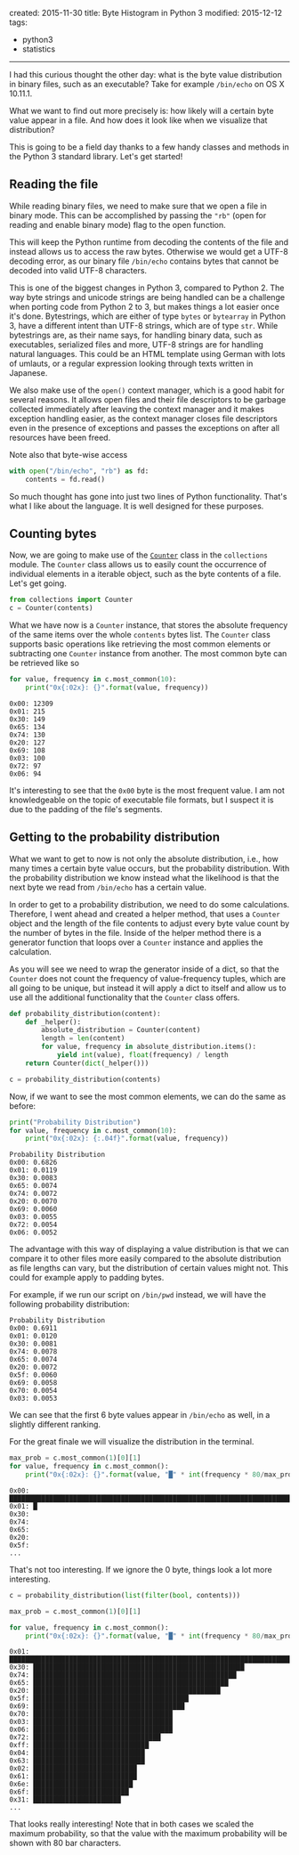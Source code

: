 created: 2015-11-30
title: Byte Histogram in Python 3
modified: 2015-12-12
tags:
  - python3
  - statistics
---
I had this curious thought the other day: what is the byte value distribution
in binary files, such as an executable? Take for example `/bin/echo` on OS X
10.11.1.

What we want to find out more precisely is: how likely will a certain byte value
appear in a file. And how does it look like when we visualize that distribution?

This is going to be a field day thanks to a few handy classes and methods in the
Python 3 standard library. Let's get started!

## Reading the file
While reading binary files, we need to make sure that we open a file in binary
mode. This can be accomplished by passing the `"rb"` (open for reading and
enable binary mode) flag to the open function.

This will keep the Python runtime from decoding the contents of the file and
instead allows us to access the raw bytes. Otherwise we would get a UTF-8
decoding error, as our binary file `/bin/echo` contains bytes that cannot be
decoded into valid UTF-8 characters.

This is one of the biggest changes in Python 3, compared to Python 2. The way
byte strings and unicode strings are being handled can be a challenge when
porting code from Python 2 to 3, but makes things a lot easier once it's done.
Bytestrings, which are either of type `bytes` or `bytearray` in Python 3,  have
a different intent than UTF-8 strings, which are of type `str`. While
bytestrings are, as their name says, for handling binary data, such as
executables, serialized files and more, UTF-8 strings are for handling natural
languages. This could be an HTML template using German with lots of umlauts, or
a regular expression looking through texts written in Japanese.

We also make use of the `open()` context manager, which is a good habit for
several reasons. It allows open files and their file descriptors to be garbage
collected immediately after leaving the context manager and it makes exception
handling easier, as the context manager closes file descriptors even in the
presence of exceptions and passes the exceptions on after all resources have
been freed.

Note also that byte-wise access

```python
with open("/bin/echo", "rb") as fd:
    contents = fd.read()
```

So much thought has gone into just two lines of Python functionality. That's
what I like about the language. It is well designed for these purposes.

## Counting bytes
Now, we are going to make use of the
[`Counter`](https://docs.python.org/3.5/library/collections.html#collections.Counter)
class in the `collections` module. The `Counter` class allows us to easily count
the occurrence of individual elements in a iterable object, such as the byte
contents of a file. Let's get going.

```python
from collections import Counter
c = Counter(contents)
```

What we have now is a `Counter` instance, that stores the absolute frequency of
the same items over the whole `contents` bytes list. The `Counter` class
supports basic operations like retrieving the most common elements or
subtracting one `Counter` instance from another. The most common byte can be
retrieved like so

```python
for value, frequency in c.most_common(10):
    print("0x{:02x}: {}".format(value, frequency))
```

```
0x00: 12309
0x01: 215
0x30: 149
0x65: 134
0x74: 130
0x20: 127
0x69: 108
0x03: 100
0x72: 97
0x06: 94
```

It's interesting to see that the `0x00` byte is the most frequent value. I am
not knowledgeable on the topic of executable file formats, but I suspect it is
due to the padding of the file's segments.

## Getting to the probability distribution
What we want to get to now is not only the absolute distribution, i.e., how many
times a certain byte value occurs, but the probability distribution. With the
probability distribution we know instead what the likelihood is that the next
byte we read from `/bin/echo` has a certain value.

In order to get to a probability distribution, we need to do some calculations.
Therefore, I went ahead and created a helper method, that uses a `Counter`
object and the length of the file contents to adjust every byte value count by
the number of bytes in the file. Inside of the helper method there is a
generator function that loops over a `Counter` instance and applies the
calculation.

As you will see we need to wrap the generator inside of a dict, so that the
`Counter` does not count the frequency of value-frequency tuples, which are all
going to be unique, but instead it will apply a dict to itself and allow us to
use all the additional functionality that the `Counter` class offers.

```python
def probability_distribution(content):
    def _helper():
        absolute_distribution = Counter(content)
        length = len(content)
        for value, frequency in absolute_distribution.items():
            yield int(value), float(frequency) / length
    return Counter(dict(_helper()))

c = probability_distribution(contents)
```

Now, if we want to see the most common elements, we can do the same as before:

```python
print("Probability Distribution")
for value, frequency in c.most_common(10):
    print("0x{:02x}: {:.04f}".format(value, frequency))
```

```
Probability Distribution
0x00: 0.6826
0x01: 0.0119
0x30: 0.0083
0x65: 0.0074
0x74: 0.0072
0x20: 0.0070
0x69: 0.0060
0x03: 0.0055
0x72: 0.0054
0x06: 0.0052
```

The advantage with this way of displaying a value distribution is that we can
compare it to other files more easily compared to the absolute distribution as
file lengths can vary, but the distribution of certain values might not. This
could for example apply to padding bytes.

For example, if we run our script on `/bin/pwd` instead, we will have the
following probability distribution:

```
Probability Distribution
0x00: 0.6911
0x01: 0.0120
0x30: 0.0081
0x74: 0.0078
0x65: 0.0074
0x20: 0.0072
0x5f: 0.0060
0x69: 0.0058
0x70: 0.0054
0x03: 0.0053
```

We can see that the first 6 byte values appear in `/bin/echo` as well, in a
slightly different ranking.

For the great finale we will visualize the distribution in the terminal.

```python
max_prob = c.most_common(1)[0][1]
for value, frequency in c.most_common():
    print("0x{:02x}: {}".format(value, "█" * int(frequency * 80/max_prob)))
```

```
0x00: ████████████████████████████████████████████████████████████████████████████████
0x01: █
0x30:
0x74:
0x65:
0x20:
0x5f:
...
```

That's not too interesting. If we ignore the 0 byte, things look a lot more
interesting.

```python
c = probability_distribution(list(filter(bool, contents)))

max_prob = c.most_common(1)[0][1]

for value, frequency in c.most_common():
    print("0x{:02x}: {}".format(value, "█" * int(frequency * 80/max_prob)))
```

```
0x01: ████████████████████████████████████████████████████████████████████████████████
0x30: █████████████████████████████████████████████████████
0x74: ███████████████████████████████████████████████████
0x65: █████████████████████████████████████████████████
0x20: ███████████████████████████████████████████████
0x5f: ███████████████████████████████████████
0x69: ██████████████████████████████████████
0x70: ███████████████████████████████████
0x03: ███████████████████████████████████
0x06: ███████████████████████████████████
0x72: ████████████████████████████████
0xff: █████████████████████████████
0x04: ████████████████████████████
0x63: ████████████████████████████
0x02: ██████████████████████████
0x61: ██████████████████████████
0x6e: █████████████████████████
0x6f: ████████████████████████
0x31: ██████████████████████
...
```

That looks really interesting! Note that in both cases we scaled the maximum
probability, so that the value with the maximum probability will be shown with 80
bar characters.
